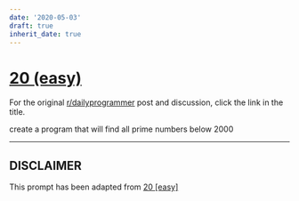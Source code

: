 ```yaml
---
date: '2020-05-03'
draft: true
inherit_date: true
---
```


# [20 (easy)](https://www.reddit.com/r/dailyprogrammer/comments/qnkro/382012_challenge_20_easy/)

For the original [r/dailyprogrammer](https://www.reddit.com/r/dailyprogrammer/) post and discussion, click the link in the title.

create a program that will find all prime numbers below 2000


----
## **DISCLAIMER**
This prompt has been adapted from [20 [easy]](https://www.reddit.com/r/dailyprogrammer/comments/qnkro/382012_challenge_20_easy/
)
